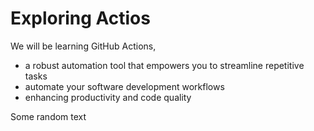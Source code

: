 # Exploring Actios
We will be learning GitHub Actions,
- a robust automation tool that empowers you to streamline repetitive tasks
- automate your software development workflows
- enhancing productivity and code quality

Some random text